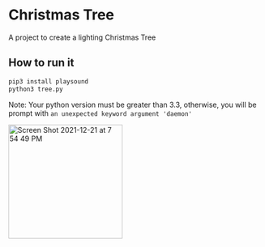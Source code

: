 # Christmas Tree

A project to create a lighting Christmas Tree

## How to run it

```bash
pip3 install playsound
python3 tree.py
```

Note: Your python version must be greater than 3.3, otherwise, you will be prompt with `an unexpected keyword argument 'daemon'`

<img width="225" alt="Screen Shot 2021-12-21 at 7 54 49 PM" src="https://user-images.githubusercontent.com/2566559/147033007-f4fe05b1-0754-4ab0-a719-607cca66de23.png">
